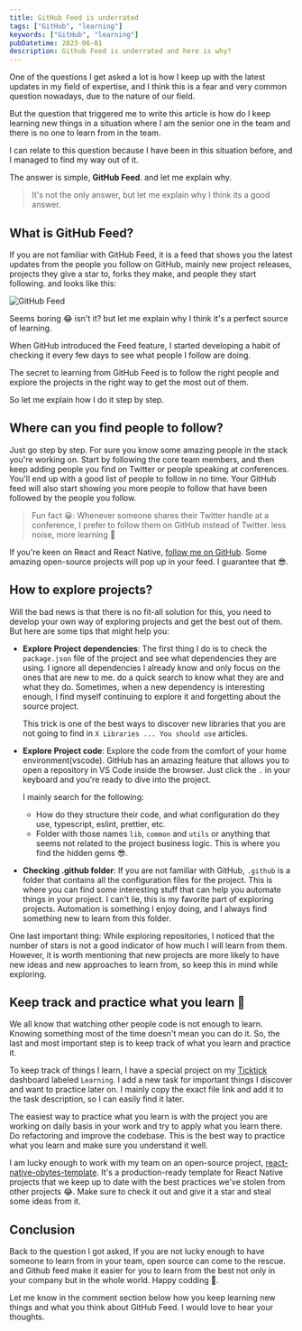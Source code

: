 ```yaml
---
title: GitHub Feed is underrated
tags: ["GitHub", "learning"]
keywords: ["GitHub", "learning"]
pubDatetime: 2023-06-01
description: Github Feed is underrated and here is why?
---
```


One of the questions I get asked a lot is how I keep up with the latest updates in my field of expertise, and I think this is a fear and very common question nowadays, due to the nature of our field.

But the question that triggered me to write this article is how do I keep learning new things in a situation where I am the senior one in the team and there is no one to learn from in the team.

I can relate to this question because I have been in this situation before, and I managed to find my way out of it.

The answer is simple, **GitHub Feed**. and let me explain why.

> It's not the only answer, but let me explain why I think its a good answer.

## What is GitHub Feed?

If you are not familiar with GitHub Feed, it is a feed that shows you the latest updates from the people you follow on GitHub, mainly new project releases, projects they give a star to, forks they make, and people they start following. and looks like this:

![GitHub Feed](/images/github-feed.png)

Seems boring 😂 isn't it? but let me explain why I think it's a perfect source of learning.

When GitHub introduced the Feed feature, I started developing a habit of checking it every few days to see what people I follow are doing.

The secret to learning from GitHub Feed is to follow the right people and explore the projects in the right way to get the most out of them.

So let me explain how I do it step by step.

## Where can you find people to follow?

Just go step by step. For sure you know some amazing people in the stack you're working on. Start by following the core team members, and then keep adding people you find on Twitter or people speaking at conferences. You'll end up with a good list of people to follow in no time. Your GitHub feed will also start showing you more people to follow that have been followed by the people you follow.

> Fun fact 😀: Whenever someone shares their Twitter handle at a conference, I prefer to follow them on GitHub instead of Twitter. less noise, more learning 🤝

If you're keen on React and React Native, [follow me on GitHub](https://github.com/yjose). Some amazing open-source projects will pop up in your feed. I guarantee that 😎.

## How to explore projects?

Will the bad news is that there is no fit-all solution for this, you need to develop your own way of exploring projects and get the best out of them. But here are some tips that might help you:

- **Explore Project dependencies**: The first thing I do is to check the `package.json` file of the project and see what dependencies they are using. I ignore all dependencies I already know and only focus on the ones that are new to me. do a quick search to know what they are and what they do. Sometimes, when a new dependency is interesting enough, I find myself continuing to explore it and forgetting about the source project.

  This trick is one of the best ways to discover new libraries that you are not going to find in `X Libraries ... You should use` articles.

- **Explore Project code**: Explore the code from the comfort of your home environment(vscode). GitHub has an amazing feature that allows you to open a repository in VS Code inside the browser. Just click the `.` in your keyboard and you're ready to dive into the project.

  I mainly search for the following:

  - How do they structure their code, and what configuration do they use, typescript, eslint, prettier, etc.
  - Folder with those names `lib`, `common` and `utils` or anything that seems not related to the project business logic. This is where you find the hidden gems 😎.

- **Checking .github folder**: If you are not familiar with GitHub, `.github` is a folder that contains all the configuration files for the project. This is where you can find some interesting stuff that can help you automate things in your project. I can't lie, this is my favorite part of exploring projects. Automation is something I enjoy doing, and I always find something new to learn from this folder.

One last important thing: While exploring repositories, I noticed that the number of stars is not a good indicator of how much I will learn from them. However, it is worth mentioning that new projects are more likely to have new ideas and new approaches to learn from, so keep this in mind while exploring.

## Keep track and practice what you learn 🤝

We all know that watching other people code is not enough to learn. Knowing something most of the time doesn't mean you can do it. So, the last and most important step is to keep track of what you learn and practice it.

To keep track of things I learn, I have a special project on my [Ticktick](https://ticktick.com) dashboard labeled `Learning`. I add a new task for important things I discover and want to practice later on. I mainly copy the exact file link and add it to the task description, so I can easily find it later.

The easiest way to practice what you learn is with the project you are working on daily basis in your work and try to apply what you learn there. Do refactoring and improve the codebase. This is the best way to practice what you learn and make sure you understand it well.

I am lucky enough to work with my team on an open-source project, [react-native-obytes-template](https://github.com/obytes/react-native-template-obytes). It's a production-ready template for React Native projects that we keep up to date with the best practices we've stolen from other projects 😂. Make sure to check it out and give it a star and steal some ideas from it.

## Conclusion

Back to the question I got asked, If you are not lucky enough to have someone to learn from in your team, open source can come to the rescue. and Github feed make it easier for you to learn from the best not only in your company but in the whole world. Happy codding 🤝.

Let me know in the comment section below how you keep learning new things and what you think about GitHub Feed. I would love to hear your thoughts.
